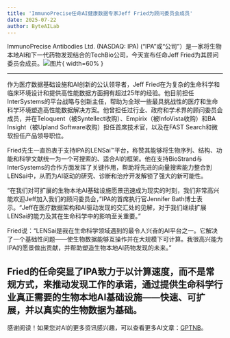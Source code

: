 ```yaml
---
title: 'ImmunoPrecise任命AI健康数据专家Jeff Fried为顾问委员会成员'
date: 2025-07-22
author: ByteAILab
---
```


ImmunoPrecise Antibodies Ltd. (NASDAQ: IPA) (“IPA”或“公司”）是一家将生物本地AI和下一代药物发现结合的TechBio公司，今天宣布任命Jeff Fried为其顾问委员会成员。![图片](https://ai-techpark.com/wp-content/uploads/ImmunoPrecise.jpg){ width=60% }

---
 

作为医疗数据基础设施和AI创新的公认领导者，Jeff Fried在为复杂的生命科学和临床环境设计和提供高性能数据方面拥有超过25年的经验。他目前担任InterSystems的平台战略与创新主任，帮助为全球一些最具挑战性的医疗和生命科学环境塑造高性能数据解决方案。他曾担任过行业、政府和学术界的顾问委员会成员，并在Teloquent（被Syntellect收购）、Empirix（被InfoVista收购）和BA Insight（被Upland Software收购）担任首席技术官，以及在FAST Search和微软担任产品领导职位。

Fried先生一直热衷于支持IPA的LENSai™平台，称赞其能够将生物序列、结构、功能和科学文献统一为一个可搜索的、适合AI的框架。他在支持BioStrand与InterSystems的合作方面发挥了关键作用，帮助将先进的向量搜索能力整合到LENSai中，从而为AI驱动的研究、诊断和治疗开发解锁了强大的新可能性。

“在我们对可扩展的生物本地AI基础设施愿景迅速成为现实的时刻，我们非常高兴能欢迎Jeff加入我们的顾问委员会，”IPA的首席执行官Jennifer Bath博士表示。“Jeff在医疗数据架构和AI驱动发现的交汇处的见解，对于我们继续扩展LENSai的能力及其在生命科学中的影响至关重要。”

Fried说：“LENSai是我在生命科学领域遇到的最令人兴奋的AI平台之一。它解决了一个基础性问题——使生物数据能够互操作并在大规模下可计算。我很高兴能为IPA的愿景做出贡献，并帮助塑造生物本地AI药物发现的未来。”

Fried的任命突显了IPA致力于以计算速度，而不是常规方式，来推动发现工作的承诺，通过提供生命科学行业真正需要的生物本地AI基础设施——快速、可扩展，并以真实的生物数据为基础。
---
感谢阅读！如果您对AI的更多资讯感兴趣，可以查看更多AI文章：[GPTNB](https://gptnb.com)。